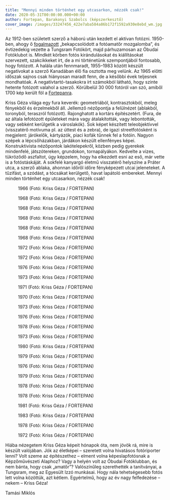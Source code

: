 ```yaml
---
title: "Mennyi minden történhet egy utcasarkon, nézzék csak!"
date: 2020-05-31T00:00:00.000+00:00
author: Fortepan, Barakonyi Szabolcs (képszerkesztő)
cover_image: /images/33247456_422e7aba584a86b172f1592a930e8ebd_wm.jpg
---
```


Az 1912-ben született szerző a háború után kezdett el aktívan fotózni. 1950-ben, ahogy ő [fogalmazott](http://krissgezafoto.net/aboutme.htm) „bekapcsolódott a fotóamatőr mozgalomba”, és évtizedekig vezette a Tungsram Fotókört, majd párhuzamosan az Óbudai Fotóklubot is. Mindkét körben fotós kirándulásokat és kiállításokat szervezett, szakcikkeket írt, de a mi történetünk szempontjából fontosabb, hogy fotózott. A halála után fennmaradt, 1955–1983 között készült negatívokat a szerző Kanadában élő fia osztotta meg velünk. Az 1965 előtti időszak sajnos csak hiányosan maradt fenn, de a későbbi évek teljesnek mondhatóak. A negatívtartó-tasakokra írt számokból látható, hogy szinte hetente fotózott valahol a szerző. Körülbelül 30 000 fotóról van szó, amiből 1700 kép került föl a [Fortepanra](https://beta.fortepan.hu/hu/photos/?q=Kriss%20G%C3%A9za).

Kriss Géza világa egy fura keverék: geometriából, kontrasztokból, meleg fényekből és érzelmekből áll. Jellemző nézőpontja a felülnézet (ablakból, toronyból, teraszról fotózott). Rajonghatott a kortárs építészetért. (Fura, de az általa lefotózott épületeket mára vagy átalakították, vagy lebontották, vagy sebként kerülgetik a városlakók). Sok képet készített teleobjektívvel (visszatérő motívuma pl. az úttest és a zebra), de igazi streetfotósként is megjelent: járókelők, kártyázók, piaci kofák tűnnek fel a fotóin. Nagyon szépek a lépcsőházakban, járdákon készült ellenfényes képei. Konstruktivista nézőpontok lakótelepekről, közben pedig gyerekek mindenfelé, játszótereken, grundokon, tornapályákon. Kedvelte a vizes, tükröződő aszfaltot, úgy képzelem, hogy ha elkezdett esni az eső, már vette is a fotóstáskáját. A sokfelé kanyargó életmű visszatérő helyszíne a Práter utca, a szerző ablaka, ahonnan időről időre fényképezett utcai jeleneteket. A tűzifást, a szódást, a tócsákat kerülgető, havat lapátoló embereket. Mennyi minden történhet egy utcasarkon, nézzék csak!

<figure>
<img src="/images/33183488_f458d80735c778983414afd48b67dcdb_wm.jpg" alt="" />
<figcaption>1966 (Fotó: Kriss Géza / FORTEPAN)</figcaption>
</figure>

<figure>
<img src="/images/33183460_f41b17716a81dc43621b467afe4df478_wm.jpg" alt="" />
<figcaption>1968 (Fotó: Kriss Géza / FORTEPAN)</figcaption>
</figure>

<figure>
<img src="/images/33183464_6585bc8626aed6f22d5071c3b0bb4655_wm.jpg" alt="" />
<figcaption>1968 (Fotó: Kriss Géza / FORTEPAN)</figcaption>
</figure>

<figure>
<img src="/images/33183458_0f2e31c9b8d7c3314dd5bf2ce4a60b1c_wm.jpg" alt="" />
<figcaption>1968 (Fotó: Kriss Géza / FORTEPAN)</figcaption>
</figure>

<figure>
<img src="/images/33183472_9b312bdcd4e4cd3fba83258e87eb0262_wm.jpg" alt="" />
<figcaption>1968 (Fotó: Kriss Géza / FORTEPAN)</figcaption>
</figure>

<figure>
<img src="/images/33183470_86dae4ee380913dd93c9e8ca313104db_wm.jpg" alt="" />
<figcaption>1968 (Fotó: Kriss Géza / FORTEPAN)</figcaption>
</figure>

<figure>
<img src="/images/33183392_ab62d6fa3e3e50fb77edaa4205910017_wm.jpg" alt="" />
<figcaption>1972 (Fotó: Kriss Géza / FORTEPAN)</figcaption>
</figure>

<figure>
<img src="/images/33183408_c365c4110a6580f4d63b04f1cc78c327_wm.jpg" alt="" />
<figcaption>1972 (Fotó: Kriss Géza / FORTEPAN)</figcaption>
</figure>

<figure>
<img src="/images/33183372_a1df3f8e9f6608aa30ec5edd86e5ea87_wm.jpg" alt="" />
<figcaption>1976 (Fotó: Kriss Géza / FORTEPAN)</figcaption>
</figure>

<figure>
<img src="/images/33183382_a51583af7de4b6dc3b43ae771bab29ac_wm.jpg" alt="" />
<figcaption>1973 (Fotó: Kriss Géza / FORTEPAN)</figcaption>
</figure>

<figure>
<img src="/images/33183434_266b5fb45d3d34a44623459bd3987122_wm.jpg" alt="" />
<figcaption>1971 (Fotó: Kriss Géza / FORTEPAN)</figcaption>
</figure>

<figure>
<img src="/images/33183452_355c71e6fbe942855236bc51b8c07b35_wm.jpg" alt="" />
<figcaption>1970 (Fotó: Kriss Géza / FORTEPAN)</figcaption>
</figure>

<figure>
<img src="/images/33183394_14bd5c61ea5ca3314c2520a77152495a_wm.jpg" alt="" />
<figcaption>1973 (Fotó: Kriss Géza / FORTEPAN)</figcaption>
</figure>

<figure>
<img src="/images/33183380_645354a3ca5eac3e0229fad34ae60f5f_wm.jpg" alt="" />
<figcaption>1976 (Fotó: Kriss Géza / FORTEPAN)</figcaption>
</figure>

<figure>
<img src="/images/33183362_9c5e50b5a082e0feb0ac72630d78ea56_wm.jpg" alt="" />
<figcaption>1978 (Fotó: Kriss Géza / FORTEPAN)</figcaption>
</figure>

<figure>
<img src="/images/33183384_1d024b9f57decfc7475864af785bda09_wm.jpg" alt="" />
<figcaption>1973 (Fotó: Kriss Géza / FORTEPAN)</figcaption>
</figure>

<figure>
<img src="/images/33183332_ad42d13cbc0b3fd74512d916ca88d560_wm.jpg" alt="" />
<figcaption>1980 (Fotó: Kriss Géza / FORTEPAN)</figcaption>
</figure>

<figure>
<img src="/images/33183338_928eb7943ac8015c0d068d8dc46196f8_wm.jpg" alt="" />
<figcaption>1979 (Fotó: Kriss Géza / FORTEPAN)</figcaption>
</figure>

<figure>
<img src="/images/33183374_65944a3bc4518d33dd71073d1abe7357_wm.jpg" alt="" />
<figcaption>1976 (Fotó: Kriss Géza / FORTEPAN)</figcaption>
</figure>

<figure>
<img src="/images/33183340_b2bd7f6581d2ebd0c9e8e5e5e38c6647_wm.jpg" alt="" />
<figcaption>1979 (Fotó: Kriss Géza / FORTEPAN)</figcaption>
</figure>

<figure>
<img src="/images/33183348_3c3a84211d43b2bc97911a6467300880_wm.jpg" alt="" />
<figcaption>1978 (Fotó: Kriss Géza / FORTEPAN)</figcaption>
</figure>

<figure>
<img src="/images/33183344_361378f9924dea1d1d3ec845fee4336e_wm.jpg" alt="" />
<figcaption>1978 (Fotó: Kriss Géza / FORTEPAN)</figcaption>
</figure>

<figure>
<img src="/images/33183330_c130af846b95ade438f8fd81fef373e4_wm.jpg" alt="" />
<figcaption>1981 (Fotó: Kriss Géza / FORTEPAN)</figcaption>
</figure>

<figure>
<img src="/images/33183326_c5268c3ff9ad89e9a84383aaf52faecb_wm.jpg" alt="" />
<figcaption>1983 (Fotó: Kriss Géza / FORTEPAN)</figcaption>
</figure>

<figure>
<img src="/images/33183352_2d917a5c3a483344cb82495b15439ba6_wm.jpg" alt="" />
<figcaption>1978 (Fotó: Kriss Géza / FORTEPAN)</figcaption>
</figure>

<figure>
<img src="/images/33183422_ea834f24dc6fdd99ecd13aef6edc899e_wm.jpg" alt="" />
<figcaption>1972 (Fotó: Kriss Géza / FORTEPAN)</figcaption>
</figure>

Hiába nézegetem Kriss Géza képeit hónapok óta, nem jövök rá, mire is készült valójában. Jók az életképei – szeretett volna hivatásos fotóriporter lenni? Volt szeme az építészethez – elment volna képeslapfotósnak a Képzőművészeti Alaphoz? Vagy a helyén volt az Óbudai Fotóklubban, és nem bánta, hogy csak „amatőr”? Valószínűleg szerethették a tanítványai, a Tungsram, meg az Egyesült Izzó munkásai. Hogy nála tehetségesebb fotós lett volna közöttük, azt kétlem. Egyértelmű, hogy az év nagy felfedezése – nekem – Kriss Géza!

Tamási Miklós
